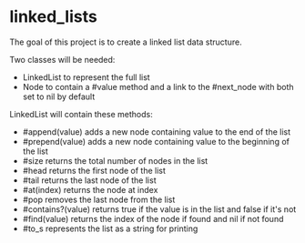 # linked_lists

The goal of this project is to create a linked list data structure.

Two classes will be needed:
- LinkedList to represent the full list
- Node to contain a #value method and a link to the #next_node with both set to nil by default

LinkedList will contain these methods:
- #append(value) adds a new node containing value to the end of the list
- #prepend(value) adds a new node containing value to the beginning of the list
- #size returns the total number of nodes in the list
- #head returns the first node of the list
- #tail returns the last node of the list
- #at(index) returns the node at index
- #pop removes the last node from the list
- #contains?(value) returns true if the value is in the list and false if it's not
- #find(value) returns the index of the node if found and nil if not found
- #to_s represents the list as a string for printing
